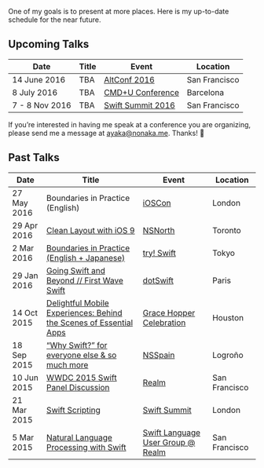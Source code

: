 One of my goals is to present at more places. Here is my up-to-date schedule for the near future.

## Upcoming Talks

| Date        | Title | Event | Location |
| ----------- | ----- | ----- | -------- |
| 14 June 2016 | TBA | [AltConf 2016][21] | San Francisco |
| 8 July 2016 | TBA | [CMD+U Conference][23] | Barcelona |
| 7 - 8 Nov 2016 | TBA | [Swift Summit 2016][22] | San Francisco |  

If you’re interested in having me speak at a conference you are organizing, please send me a message at <ayaka@nonaka.me>. Thanks! 🐥

## Past Talks

| Date        | Title | Event | Location |
| ----------- | ----- | ----- | -------- |
| 27 May 2016 | Boundaries in Practice (English) | [iOSCon][19] | London |
| 29 Apr 2016 | [Clean Layout with iOS 9][20] | [NSNorth][16] | Toronto |
| 2 Mar 2016 | [Boundaries in Practice (English + Japanese)][18] | [try! Swift][15] | Tokyo |
| 29 Jan 2016 | [Going Swift and Beyond // First Wave Swift][17] | [dotSwift][14] | Paris |
| 14 Oct 2015 | [Delightful Mobile Experiences: Behind the Scenes of Essential Apps][11] | [Grace Hopper Celebration][10] | Houston |
| 18 Sep 2015 | [“Why Swift?” for everyone else & so much more][9] | [NSSpain][8] | Logroño |
| 10 Jun 2015 | [WWDC 2015 Swift Panel Discussion][12] | [Realm][13] | San Francisco | 
| 21 Mar 2015 | [Swift Scripting][7] | [Swift Summit][5] | London |
| 5 Mar 2015 | [Natural Language Processing with Swift][6] | [Swift Language User Group @ Realm][4] | San Francisco |

[4]: http://www.meetup.com/swift-language/events/220351309/
[5]: https://www.swiftsummit.com
[6]: http://realm.io/news/natural-language-processing-with-swift/
[7]: https://realm.io/news/swift-scripting/
[8]: http://nsspain.com/2015/
[9]: https://speakerdeck.com/ayanonagon/why-swift-for-everyone-else-and-so-much-more
[10]: http://gracehopper.anitaborg.org
[11]: http://schedule.gracehopper.org/session/delightful-mobile-experiences-behind-the-scenes-of-essential-apps/
[12]: https://realm.io/news/apple-wwdc-2015-swift-panel-discussion/
[13]: https://realm.io
[14]: http://www.dotswift.io
[15]: http://www.tryswiftconf.com
[16]: https://nsnorth.ca
[17]: http://www.thedotpost.com/2016/01/ayaka-nonaka-going-swift-and-beyond-first-wave-swift
[18]: https://speakerdeck.com/ayanonagon/shi-jian-de-boundaries
[19]: https://skillsmatter.com/conferences/7598-ioscon-2016-the-conference-for-ios-and-swift-developers
[20]: https://speakerdeck.com/ayanonagon/clean-layout-with-ios-9
[21]: http://altconf.com
[22]: https://www.swiftsummit.com
[23]: http://www.cmduconf.com
